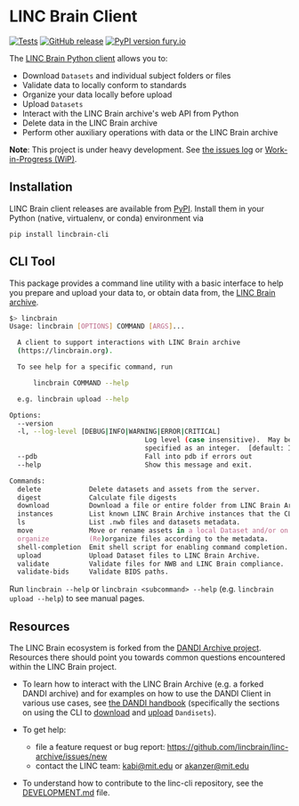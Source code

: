 # LINC Brain Client

[![Tests](https://github.com/lincbrain/linc-cli/workflows/Tests/badge.svg)](https://github.com/lincbrain/linc-cli/actions?query=workflow%3ATests)
[![GitHub release](https://img.shields.io/github/release/lincbrain/linc-cli.svg)](https://GitHub.com/lincbrain/linc-cli/releases/)
[![PyPI version fury.io](https://badge.fury.io/py/lincbrain-cli.svg)](https://pypi.python.org/pypi/lincbrain-cli/)

The [LINC Brain Python client](https://pypi.org/project/lincbrain-cli/) allows you to:

* Download `Datasets` and individual subject folders or files
* Validate data to locally conform to standards
* Organize your data locally before upload
* Upload `Datasets`
* Interact with the LINC Brain archive's web API from Python
* Delete data in the LINC Brain archive
* Perform other auxiliary operations with data or the LINC Brain archive

**Note**: This project is under heavy development. See [the issues log](https://github.com/linc/linc-cli/issues) or
[Work-in-Progress (WiP)](https://github.com/linc/linc-cli/pulls).

## Installation

LINC Brain client releases are available from [PyPI](https://pypi.org/project/lincbrain-cli).
Install them in your Python (native, virtualenv, or conda) environment via

    pip install lincbrain-cli

## CLI Tool

This package provides a command line utility with a basic interface
to help you prepare and upload your data to, or obtain data from, the [LINC Brain archive](http://lincbrain.org).


```bash
$> lincbrain
Usage: lincbrain [OPTIONS] COMMAND [ARGS]...

  A client to support interactions with LINC Brain archive
  (https://lincbrain.org).

  To see help for a specific command, run

      lincbrain COMMAND --help

  e.g. lincbrain upload --help

Options:
  --version
  -l, --log-level [DEBUG|INFO|WARNING|ERROR|CRITICAL]
                                  Log level (case insensitive).  May be
                                  specified as an integer.  [default: INFO]
  --pdb                           Fall into pdb if errors out
  --help                          Show this message and exit.

Commands:
  delete            Delete datasets and assets from the server.
  digest            Calculate file digests
  download          Download a file or entire folder from LINC Brain Archive.
  instances         List known LINC Brain Archive instances that the CLI can...
  ls                List .nwb files and datasets metadata.
  move              Move or rename assets in a local Dataset and/or on...
  organize          (Re)organize files according to the metadata.
  shell-completion  Emit shell script for enabling command completion.
  upload            Upload Dataset files to LINC Brain Archive.
  validate          Validate files for NWB and LINC Brain compliance.
  validate-bids     Validate BIDS paths.
```
Run `lincbrain --help` or `lincbrain <subcommand> --help` (e.g. `lincbrain upload --help`) to see manual pages.

## Resources

The LINC Brain ecosystem is forked from the [DANDI Archive project](https://github.com/dandi). Resources there should point
you towards common questions encountered within the LINC Brain project.

* To learn how to interact with the LINC Brain Archive (e.g. a forked DANDI archive) and for examples on how to use the DANDI Client in various use cases,
see [the DANDI handbook](https://www.dandiarchive.org/handbook/)
  (specifically the sections on using the CLI to
[download](https://www.dandiarchive.org/handbook/12_download/) and
[upload](https://www.dandiarchive.org/handbook/13_upload/) `Dandisets`).

* To get help:
  - file a feature request or bug report: https://github.com/lincbrain/linc-archive/issues/new
  - contact the LINC team: kabi@mit.edu or akanzer@mit.edu

* To understand how to contribute to the linc-cli repository, see the [DEVELOPMENT.md](./DEVELOPMENT.md) file.
